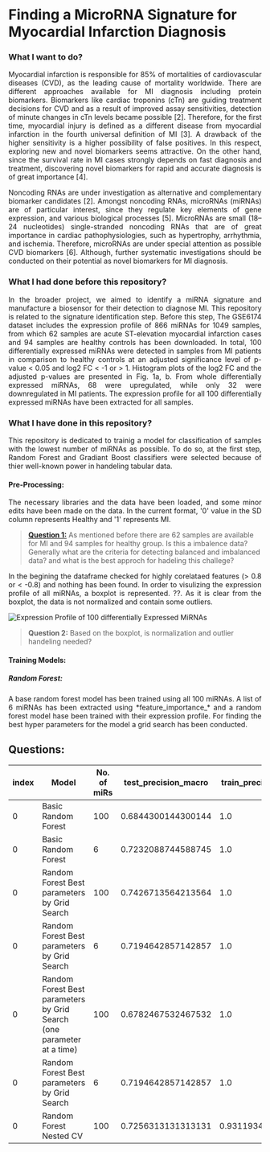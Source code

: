 # Finding a MicroRNA Signature for Myocardial Infarction Diagnosis

### What I want to do?

<p style='text-align: justify;'>  
Myocardial infarction is responsible for 85% of mortalities of cardiovascular diseases (CVD), as the leading cause of mortality worldwide. There are different approaches available for MI diagnosis including protein biomarkers. Biomarkers like cardiac troponins (cTn) are guiding treatment decisions for CVD and as a result of improved assay sensitivities, detection of minute changes in cTn levels became possible [2]. Therefore, for the first time, myocardial injury is defined as a different disease from myocardial infarction in the fourth universal definition of MI [3]. A drawback of the higher sensitivity is a higher possibility of false positives. In this respect, exploring new and novel biomarkers seems attractive. On the other hand, since the survival rate in MI cases strongly depends on fast diagnosis and treatment, discovering novel biomarkers for rapid and accurate diagnosis is of great importance [4].
</p>

<p style='text-align: justify;'>   
Noncoding RNAs are under investigation as alternative and complementary biomarker candidates [2]. Amongst noncoding RNAs, microRNAs (miRNAs) are of particular interest, since they regulate key elements of gene expression, and various biological processes [5]. MicroRNAs are small (18–24 nucleotides) single-stranded noncoding RNAs that are of great importance in cardiac pathophysiologies, such as hypertrophy, arrhythmia, and ischemia. Therefore, microRNAs are under special attention as possible CVD biomarkers [6]. Although, further systematic investigations should be conducted on their potential as novel biomarkers for MI diagnosis.
</p>
  
### What I had done before this repository?

<p style='text-align: justify;'> 
In the broader project, we aimed to identify a miRNA signature and manufacture a biosensor for their detection to diagnose MI. This repository is related to the signature identification step. Before this step, The GSE6174 dataset includes the expression profile of 866 miRNAs for 1049 samples, from which 62 samples are acute ST-elevation myocardial infarction cases and 94 samples are healthy controls has been downloaded. In total, 100 differentially expressed miRNAs were detected in samples from MI patients in comparison to healthy controls at an adjusted significance level of p-value < 0.05 and log2 FC < -1 or > 1. Histogram plots of the log2 FC and the adjusted p-values are presented in Fig. 1a, b. From whole differentially expressed miRNAs, 68 were upregulated, while only 32 were downregulated in MI patients. The expression profile for all 100 differentially expressed miRNAs have been extracted for all samples.
</p>
  
### What I have done in this repository?

<p style='text-align: justify;'> 
This repository is dedicated to trainig a model for classification of samples with the lowest number of miRNAs as possible. To do so, at the first step, Random Forest and Gradiant Boost classifiers were selected because of thier well-known power in handeling tabular data.
</p>
  
#### Pre-Processing:

<p style='text-align: justify;'> 
The necessary libraries and the data have been loaded, and some minor edits have been made on the data. In the current format, '0' value in the SD column represents Healthy and '1' represents MI.
</p>
  
> [**Question 1:**](#Questions:) As mentioned before there are 62 samples are available for MI and 94 samples for healthy group. Is this a imbalence data? Generally what are the criteria for detecting balanced and imbalanced data? and what is the best approch for hadeling this challege?

<p style='text-align: justify;'> 
In the begining the dataframe checked for highly corelataed features (> 0.8 or < -0.8) and nothing has been found. In order to visulizing the expression profile of all miRNAs, a boxplot is represented. ??. As it is clear from the boxplot, the data is not normalized and contain some outliers. 
</p>
                                                                                      
![Expression Profile of 100 differentially Expressed MiRNAs](https://user-images.githubusercontent.com/95024166/155990729-5cddb914-0412-45d8-bf5a-a2ff7dd53e1f.png)

> **Question 2:** Based on the boxplot, is normalization and outlier handeling needed?

#### Training Models:

##### Random Forest:

<p style='text-align: justify;'> 
A base random forest model has been trained using all 100 miRNAs. A list of 6 miRNAs has been extracted using *feature_importance_* and a random forest model hase been trained with their expression profile. For finding the best hyper parameters for the model a grid search has been conducted. 
</p>

<a name="Questions">
  
## Questions:
  
</a>

|index|Model|No\. of miRs|test\_precision_macro|train\_precision_macro|test\_recall_macro|train\_recall_macro|test\_f1_macro|train\_f1_macro|test\_accuracy|train\_accuracy|
|---|---|---|---|---|---|---|---|---|---|---|
|0|Basic Random Forest|100|0\.6844300144300144|1\.0|0\.6860119047619048|1\.0|0\.664421101774043|1\.0|0\.7627272727272728|1\.0|
|0|Basic Random Forest|6|0\.7232088744588745|1\.0|0\.7127976190476192|1\.0|0\.7013296580440543|1\.0|0\.7636363636363638|1\.0|
|0|Random Forest Best parameters by Grid Search|100|0\.7426713564213564|1\.0|0\.6869047619047619|1\.0|0\.669257254183725|1\.0|0\.7627272727272729|1\.0|
|0|Random Forest Best parameters by Grid Search|6|0\.7194642857142857|1\.0|0\.7151785714285713|1\.0|0\.7130631868131868|1\.0|0\.7454545454545455|1\.0|
|0|Random Forest Best parameters by Grid Search \(one parameter at a time)|100|0\.6782467532467532|1\.0|0\.6279761904761905|1\.0|0\.6178431372549019|1\.0|0\.7081818181818182|1\.0|
|0|Random Forest Best parameters by Grid Search|6|0\.7194642857142857|1\.0|0\.7151785714285713|1\.0|0\.7130631868131868|1\.0|0\.7454545454545455|1\.0|
|0|Random Forest Nested CV|100|0\.7256313131313131|0\.9311934924182168|0\.7079365079365079|0\.8530518171344784|0\.6995301593831006|0\.8764355668318613|0\.77|0\.8991032776747062|
